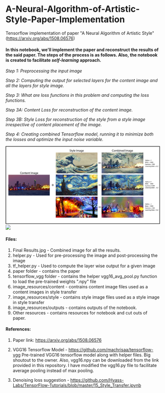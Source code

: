 # A-Neural-Algorithm-of-Artistic-Style-Paper-Implementation
Tensorflow implementation of paper "A Neural Algorithm of Artistic Style" (https://arxiv.org/abs/1508.06576)

#### In this notebook, we'll implement the paper and reconstruct the results of the said paper. The steps of the process is as follows. Also, the notebook is created to facilitate _self-learning_ approach.

_Step 1: Preprocessing the input image_

_Step 2: Computing the output for selected layers for the content image and all the layers for style image._

_Step 3: What are loss functions in this problem and computing the loss functions._

_Step 3A: Content Loss for reconstruction of the content image._
      
_Step 3B: Style Loss for reconstruction of the style from a style image irrespective of content placement of the image._
      
_Step 4: Creating combined Tensorflow model, running it to minimize both the losses and optimize the input noise variable._

![](https://github.com/meet-minimalist/A-Neural-Algorithm-of-Artistic-Style-Paper-Implementation/blob/master/Final%20Results.jpg)
![](https://github.com/meet-minimalist/A-Neural-Algorithm-of-Artistic-Style-Paper-Implementation/blob/master/final_gif.gif)

#### Files:
1. Final Results.jpg - Combined image for all the results. 
2. helper.py - Used for pre-processing the image and post-processing the image
3. tf_helper.py - Used to compute the layer wise output for a given image
4. paper folder - contains the paper
5. tensorflow_vgg folder - contains the helper vgg16_avg_pool.py function to load the pre-trained weights ".npy" file
6. image_resources/content - contrains content image files used as a content images in style transfer
7. image_resources/style - contains style image files used as a style image in style transfer
8. image_resources/outputs - contains outputs of the notebook.
9. Other resources - contains resources for notebook and cut outs of paper.

#### References:
1. Paper link: https://arxiv.org/abs/1508.06576

2. VGG16 Tensorflow Model - https://github.com/machrisaa/tensorflow-vgg
Pre-trained VGG16 tensorflow model along with helper files. Big shoutout to the owner. Also, vgg16.npy can be downloaded from the link provided in this repository. I have modified the vgg16.py file to facilitate average pooling instead of max pooling.

3. Denoising loss suggestion - https://github.com/Hvass-Labs/TensorFlow-Tutorials/blob/master/15_Style_Transfer.ipynb
